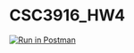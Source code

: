 # CSC3916_HW4
[![Run in Postman](https://run.pstmn.io/button.svg)](https://app.getpostman.com/run-collection/c84b546bf64a8e8e34f0?action=collection%2Fimport#?env%5BCSCI3916_HW4%5D=W3sia2V5IjoidG9rZW4iLCJ2YWx1ZSI6IiIsImVuYWJsZWQiOnRydWUsInR5cGUiOiJhbnkiLCJzZXNzaW9uVmFsdWUiOiJKV1QuLi4iLCJzZXNzaW9uSW5kZXgiOjB9LHsia2V5IjoicmFuZG9tVXNlciIsInZhbHVlIjoiIiwiZW5hYmxlZCI6dHJ1ZSwidHlwZSI6ImFueSIsInNlc3Npb25WYWx1ZSI6IjMyIiwic2Vzc2lvbkluZGV4IjoxfSx7ImtleSI6InJhbmRvbVBhc3MiLCJ2YWx1ZSI6IiIsImVuYWJsZWQiOnRydWUsInR5cGUiOiJhbnkiLCJzZXNzaW9uVmFsdWUiOiI5OCIsInNlc3Npb25JbmRleCI6Mn1d)
